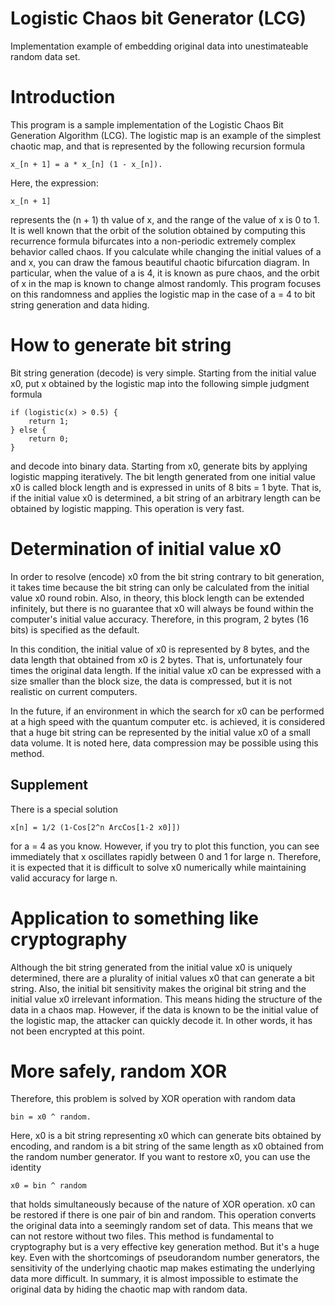 # Logistic Chaos bit Generator (LCG)

Implementation example of embedding original data into unestimateable random data set.

# Introduction
This program is a sample implementation of the Logistic Chaos Bit Generation Algorithm (LCG).
The logistic map is an example of the simplest chaotic map, and that is represented by the following recursion formula

	x_[n + 1] = a * x_[n] (1 - x_[n]).

Here, the expression:

	x_[n + 1]

 represents the (n + 1) th value of x, and the range of the value of x is 0 to 1.
It is well known that the orbit of the solution obtained by computing this recurrence formula bifurcates into a non-periodic extremely complex behavior called chaos.
If you calculate while changing the initial values of a and x, you can draw the famous beautiful chaotic bifurcation diagram.
In particular, when the value of a is 4, it is known as pure chaos, and the orbit of x in the map is known to change almost randomly.
This program focuses on this randomness and applies the logistic map in the case of a = 4 to bit string generation and data hiding.

# How to generate bit string

Bit string generation (decode) is very simple.
Starting from the initial value x0, put x obtained by the logistic map into the following simple judgment formula

	if (logistic(x) > 0.5) {
		return 1;
	} else {
		return 0;
	}

and decode into binary data.
Starting from x0, generate bits by applying logistic mapping iteratively.
The bit length generated from one initial value x0 is called block length and is expressed in units of 8 bits = 1 byte.
That is, if the initial value x0 is determined, a bit string of an arbitrary length can be obtained by logistic mapping.
This operation is very fast.

# Determination of initial value x0

In order to resolve (encode) x0 from the bit string contrary to bit generation, it takes time because the bit string can only be calculated from the initial value x0 round robin.
Also, in theory, this block length can be extended infinitely, but there is no guarantee that x0 will always be found within the computer's initial value accuracy.
Therefore, in this program, 2 bytes (16 bits) is specified as the default.

In this condition, the initial value of x0 is represented by 8 bytes, and the data length that obtained from x0 is 2 bytes.
That is, unfortunately four times the original data length.
If the initial value x0 can be expressed with a size smaller than the block size, the data is compressed, but it is not realistic on current computers.

In the future, if an environment in which the search for x0 can be performed at a high speed with the quantum computer etc. is achieved, it is considered that a huge bit string can be represented by the initial value x0 of a small data volume.
It is noted here, data compression may be possible using this method.

## Supplement
There is a special solution

	x[n] = 1/2 (1-Cos[2^n ArcCos[1-2 x0]])

for a = 4 as you know.
However, if you try to plot this function, you can see immediately that x oscillates rapidly between 0 and 1 for large n.
Therefore, it is expected that it is difficult to solve x0 numerically while maintaining valid accuracy for large n.

# Application to something like cryptography

Although the bit string generated from the initial value x0 is uniquely determined, there are a plurality of initial values x0 that can generate a bit string.
Also, the initial bit sensitivity makes the original bit string and the initial value x0 irrelevant information.
This means hiding the structure of the data in a chaos map.
However, if the data is known to be the initial value of the logistic map, the attacker can quickly decode it. In other words, it has not been encrypted at this point.

# More safely, random XOR

Therefore, this problem is solved by XOR operation with random data

	bin = x0 ^ random.

Here, x0 is a bit string representing x0 which can generate bits obtained by encoding, and random is a bit string of the same length as x0 obtained from the random number generator.
If you want to restore x0, you can use the identity

	x0 = bin ^ random

that holds simultaneously because of the nature of XOR operation.
x0 can be restored if there is one pair of bin and random.
This operation converts the original data into a seemingly random set of data. This means that we can not restore without two files.
This method is fundamental to cryptography but is a very effective key generation method. But it's a huge key.
Even with the shortcomings of pseudorandom number generators, the sensitivity of the underlying chaotic map makes estimating the underlying data more difficult.
In summary, it is almost impossible to estimate the original data by hiding the chaotic map with random data.